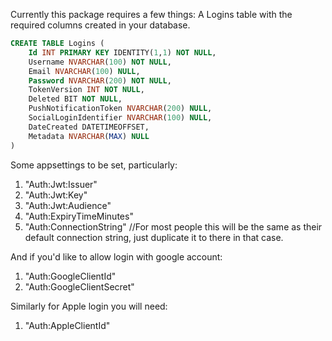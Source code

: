 Currently this package requires a few things:
A Logins table with the required columns created in your database.
``` sql
CREATE TABLE Logins (
    Id INT PRIMARY KEY IDENTITY(1,1) NOT NULL,
    Username NVARCHAR(100) NOT NULL,
    Email NVARCHAR(100) NULL,
    Password NVARCHAR(200) NOT NULL,
    TokenVersion INT NOT NULL,
    Deleted BIT NOT NULL,
    PushNotificationToken NVARCHAR(200) NULL,
    SocialLoginIdentifier NVARCHAR(100) NULL,
    DateCreated DATETIMEOFFSET,
    Metadata NVARCHAR(MAX) NULL
)
```

Some appsettings to be set, particularly:
1. "Auth:Jwt:Issuer"
2. "Auth:Jwt:Key"
3. "Auth:Jwt:Audience"
4. "Auth:ExpiryTimeMinutes"
5. "Auth:ConnectionString" //For most people this will be the same as their default connection string, just duplicate it to there in that case.


And if you'd like to allow login with google account:
1. "Auth:GoogleClientId"
2. "Auth:GoogleClientSecret"


Similarly for Apple login you will need:
1. "Auth:AppleClientId"
